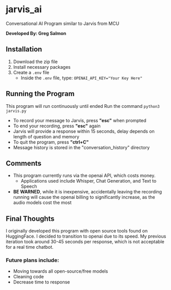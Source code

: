 # jarvis_ai
Conversational AI Program similar to Jarvis from MCU

**Developed By: Greg Salmon**

## Installation
1. Download the zip file
2. Install necessary packages
3. Create a `.env` file
    - Inside the `.env` file, type:
    `OPENAI_API_KEY="Your Key Here"`
## Running the Program
This program will run continuously until ended
Run the command `python3 jarvis.py`
- To record your message to Jarvis, press **"esc"** when prompted
- To end your recording, press **"esc"** again
- Jarvis will provide a response within 15 seconds, delay depends on length of question and memory
- To quit the program, press **"ctrl+C"**
- Message history is stored in the "conversation_history" directory

## Comments
- This program currently runs via the openai API, which costs money.
    - Applications used include Whisper, Chat Generation, and Text to Speech
- **BE WARNED**, while it is inexpensive, accidentally leaving the recording running will cause the openai billing to significantly increase, as the audio models cost the most

## Final Thoughts
I originally developed this program with open source tools found on HuggingFace. I decided to transition to openai due to its speed. My previous iteration took around 30-45 seconds per response, which is not acceptable for a real time chatbot. 

### Future plans include:
- Moving towards all open-source/free models
- Cleaning code
- Decrease time to response